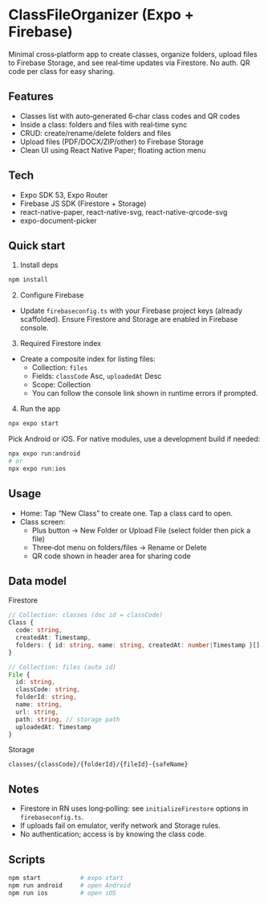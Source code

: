 # ClassFileOrganizer (Expo + Firebase)

Minimal cross‑platform app to create classes, organize folders, upload files to Firebase Storage, and see real‑time updates via Firestore. No auth. QR code per class for easy sharing.

## Features

- Classes list with auto‑generated 6‑char class codes and QR codes
- Inside a class: folders and files with real‑time sync
- CRUD: create/rename/delete folders and files
- Upload files (PDF/DOCX/ZIP/other) to Firebase Storage
- Clean UI using React Native Paper; floating action menu

## Tech

- Expo SDK 53, Expo Router
- Firebase JS SDK (Firestore + Storage)
- react-native-paper, react-native-svg, react-native-qrcode-svg
- expo-document-picker

## Quick start

1. Install deps

```bash
npm install
```

2. Configure Firebase

- Update `firebaseconfig.ts` with your Firebase project keys (already scaffolded). Ensure Firestore and Storage are enabled in Firebase console.

3. Required Firestore index

- Create a composite index for listing files:
  - Collection: `files`
  - Fields: `classCode` Asc, `uploadedAt` Desc
  - Scope: Collection
  - You can follow the console link shown in runtime errors if prompted.

4. Run the app

```bash
npx expo start
```

Pick Android or iOS. For native modules, use a development build if needed:

```bash
npx expo run:android
# or
npx expo run:ios
```

## Usage

- Home: Tap “New Class” to create one. Tap a class card to open.
- Class screen:
  - Plus button → New Folder or Upload File (select folder then pick a file)
  - Three‑dot menu on folders/files → Rename or Delete
  - QR code shown in header area for sharing code

## Data model

Firestore

```ts
// Collection: classes (doc id = classCode)
Class {
  code: string,
  createdAt: Timestamp,
  folders: { id: string, name: string, createdAt: number|Timestamp }[]
}

// Collection: files (auto id)
File {
  id: string,
  classCode: string,
  folderId: string,
  name: string,
  url: string,
  path: string, // storage path
  uploadedAt: Timestamp
}
```

Storage

```
classes/{classCode}/{folderId}/{fileId}-{safeName}
```

## Notes

- Firestore in RN uses long‑polling: see `initializeFirestore` options in `firebaseconfig.ts`.
- If uploads fail on emulator, verify network and Storage rules.
- No authentication; access is by knowing the class code.

## Scripts

```bash
npm start           # expo start
npm run android     # open Android
npm run ios         # open iOS
```
